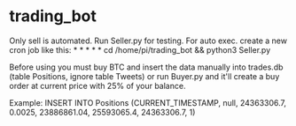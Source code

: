 # trading_bot

Only sell is automated. Run Seller.py for testing.
For auto exec. create a new cron job like this:
    * * * * * cd /home/pi/trading_bot && python3 Seller.py

Before using you must buy BTC and insert the data manually into trades.db (table Positions, ignore table Tweets) or run Buyer.py and it'll create a buy order at current price with 25% of your balance.

Example:
    INSERT INTO Positions (CURRENT_TIMESTAMP, null, 24363306.7, 0.0025, 23886861.04, 25593065.4, 24363306.7, 1)
